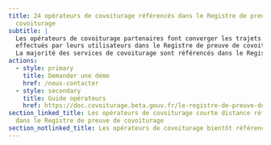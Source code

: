 ```yaml
---
title: 24 opérateurs de covoiturage référencés dans le Registre de preuves de
  covoiturage
subtitle: |
  Les opérateurs de covoiturage partenaires font converger les trajets
  effectués par leurs utilisateurs dans le Registre de preuve de covoiturage.
  La majorité des services de covoiturage sont référencés dans le Registre.
actions:
  - style: primary
    title: Demander une démo
    href: /nous-contacter
  - style: secondary
    title: Guide opérateurs
    href: https://doc.covoiturage.beta.gouv.fr/le-registre-de-preuve-de-covoiturage/devenir-partenaire/je-suis-un-operateur-de-covoiturage
section_linked_title: Les opérateurs de covoiturage courte distance référencés
  dans le Registre de preuve de covoiturage
section_notlinked_title: Les opérateurs de covoiturage bientôt référencés dans le Registre
---
```


